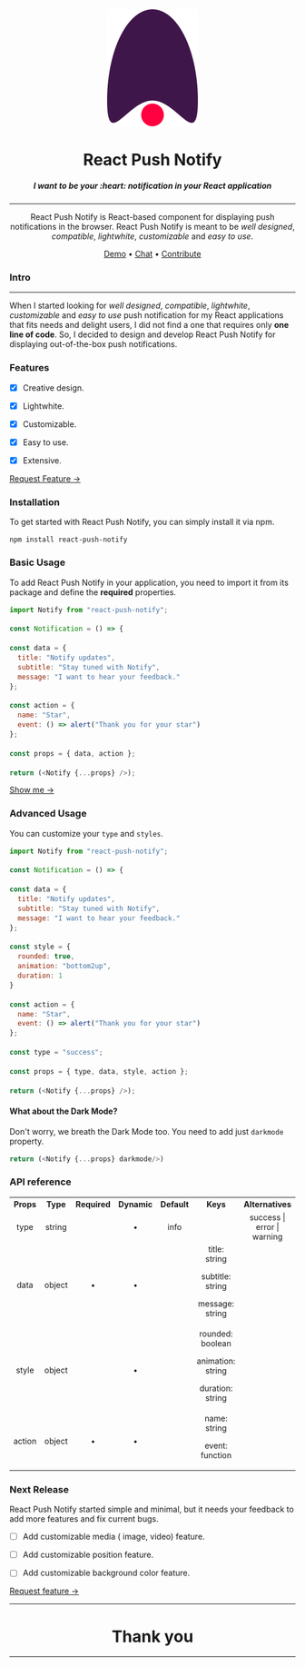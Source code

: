 <div align="center">
  <img src="Logo.svg"> 
  <h1>React Push Notify</h1>
  <h5>I want to be your :heart: notification in your React application</h5>

---

<span>React Push Notify is React-based component for displaying push notifications in the browser. React Push Notify is meant to be _well designed_, _compatible_, _lightwhite_, _customizable_ and _easy to use_.
</span>

[Demo](https://eejv4.csb.app/) • 
[Chat](https://spectrum.chat/users/menai-ala-eddine) • 
[Contribute](https://github.com/MenaiAla/react-push-notify/pulls) 

</div>

</div>

### Intro
---

When I started looking for _well designed_, _compatible_, _lightwhite_, _customizable_ and _easy to use_ push notification for my React applications that fits needs and delight users, I did not find a one that requires only **one line of code**. So, I decided to design and develop React Push Notify for displaying out-of-the-box push notifications.


### Features

- [x] Creative design.

- [x] Lightwhite.

- [x] Customizable.

- [x] Easy to use.

- [x] Extensive.

[Request Feature →](https://github.com/MenaiAla/react-push-notify/pulls)

### Installation

To get started with React Push Notify, you can simply install it via npm.

```command
npm install react-push-notify
```

### Basic Usage

To add React Push Notify in your application, you need to import it from its package and define the **required** properties.

```Javascript
import Notify from "react-push-notify";

const Notification = () => {

const data = {
  title: "Notify updates",
  subtitle: "Stay tuned with Notify",
  message: "I want to hear your feedback."
};

const action = {
  name: "Star",
  event: () => alert("Thank you for your star")
};

const props = { data, action };

return (<Notify {...props} />);

```
[Show me →](https://codesandbox.io/s/q3934)


### Advanced Usage

You can customize your `type` and `styles`.

```Javascript
import Notify from "react-push-notify";

const Notification = () => {

const data = {
  title: "Notify updates",
  subtitle: "Stay tuned with Notify",
  message: "I want to hear your feedback."
};

const style = {
  rounded: true,
  animation: "bottom2up",
  duration: 1
}

const action = {
  name: "Star",
  event: () => alert("Thank you for your star")
};

const type = "success";

const props = { type, data, style, action };

return (<Notify {...props} />);

```

#### What about the Dark Mode?

Don't worry, we breath the  Dark Mode too. You need to add just `darkmode` property.

```Javascript
return (<Notify {...props} darkmode/>)
```

### API reference
<table width="100%">

<tr align="center">
<th>
Props
</th>
<th>
Type
</th>
<th>
Required
</th>
<th>
Dynamic
</th>
<th>
Default
</th>
<th>
Keys
</th>
<th>
Alternatives
</th>
</tr>

<tr align="center">
<td>
type
</td>
<td>
string
</td>
<td>
</td>
<td>
•
</td>
<td>
info
</td>
<td>
</td>
<td>
success | error | warning
</td>
</tr>


<tr align="center">
<td>
data
</td>
<td>
object
</td>
<td>
 •
</td>
<td>
•
</td>
<td>
</td>
<td>
title: string

subtitle: string

message: string

</td>
<td>
</td>
</tr>


<tr align="center">
<td>
style
</td>
<td>
object
</td>
<td>
</td>
<td>
•
</td>
<td>
</td>
<td>
rounded: boolean

animation: string

duration: string

</td>
<td>
</td>
</tr>



<tr align="center">
<td>
action
</td>
<td>
object
</td>
<td>
•
</td>
<td>
•
</td>
<td>
</td>
<td>
name: string

event: function

</td>
<td>
</td>
</tr>
</table>

### Next Release

React Push Notify started simple and minimal, but it needs your feedback to add more features and fix current bugs.

- [ ] Add customizable media ( image, video) feature.

- [ ] Add customizable position feature.

- [ ] Add customizable background color feature.

[Request feature →](https://github.com/MenaiAla/react-push-notify/pulls)

---
<h1 align="center">Thank you</h1>

---